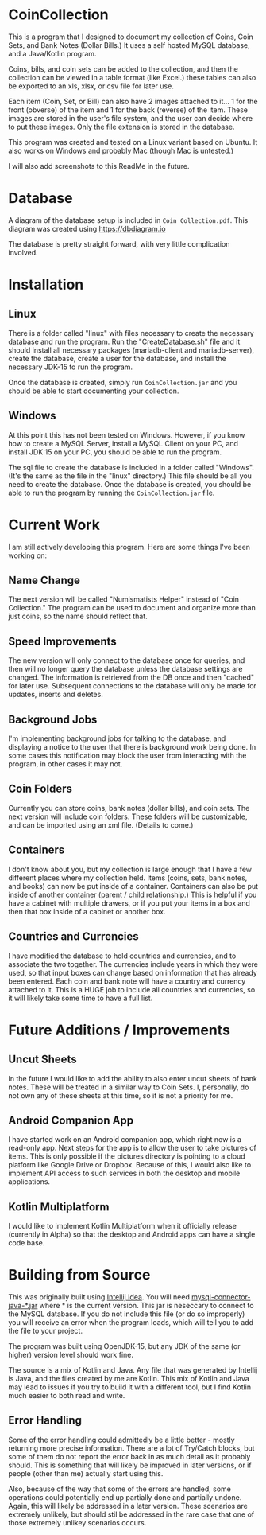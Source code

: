 # CoinCollection

This is a program that I designed to document my collection of Coins, Coin Sets, and Bank Notes (Dollar Bills.) It uses a self hosted MySQL database, and a Java/Kotlin program. 

Coins, bills, and coin sets can be added to the collection, and then the collection can be viewed in a table format (like Excel.) these tables can also be exported to an xls, xlsx, or csv file for later use.

Each item (Coin, Set, or Bill) can also have 2 images attached to it... 1 for the front (obverse) of the item and 1 for the back (reverse) of the item. These images are stored in the user's file system, and the user can decide where to put these images. Only the file extension is stored in the database.

This program was created and tested on a Linux variant based on Ubuntu. It also works on Windows and probably Mac (though Mac is untested.)

I will also add screenshots to this ReadMe in the future.

# Database

A diagram of the database setup is included in `Coin Collection.pdf`. This diagram was created using https://dbdiagram.io

The database is pretty straight forward, with very little complication involved.

# Installation

## Linux

There is a folder called "linux" with files necessary to create the necessary database and run the program. Run the "CreateDatabase.sh" file and it should install all necessary packages (mariadb-client and mariadb-server), create the database, create a user for the database, and install the necessary JDK-15 to run the program.

Once the database is created, simply run `CoinCollection.jar` and you should be able to start documenting your collection.

## Windows

At this point this has not been tested on Windows. However, if you know how to create a MySQL Server, install a MySQL Client on your PC, and install JDK 15 on your PC, you should be able to run the program.

The sql file to create the database is included in a folder called "Windows". (It's the same as the file in the "linux" directory.) This file should be all you need to create the database. Once the database is created, you should be able to run the program by running the `CoinCollection.jar` file.

# Current Work

I am still actively developing this program. Here are some things I've been working on:

## Name Change

The next version will be called "Numismatists Helper" instead of "Coin Collection." The program can be used to document and organize more than just coins, so the name should reflect that.

## Speed Improvements

The new version will only connect to the database once for queries, and then will no longer query the database unless the database settings are changed. The information is retrieved from the DB once and then "cached" for later use. Subsequent connections to the database will only be made for updates, inserts and deletes.

## Background Jobs

I'm implementing background jobs for talking to the database, and displaying a notice to the user that there is background work being done. In some cases this notification may block the user from interacting with the program, in other cases it may not.

## Coin Folders

Currently you can store coins, bank notes (dollar bills), and coin sets. The next version will include coin folders. These folders will be customizable, and can be imported using an xml file. (Details to come.)

## Containers

I don't know about you, but my collection is large enough that I have a few different places where my collection held. Items (coins, sets, bank notes, and books) can now be put inside of a container. Containers can also be put inside of another container (parent / child relationship.) This is helpful if you have a cabinet with multiple drawers, or if you put your items in a box and then that box inside of a cabinet or another box.

## Countries and Currencies

I have modified the database to hold countries and currencies, and to associate the two together. The currencies include years in which they were used, so that input boxes can change based on information that has already been entered. Each coin and bank note will have a country and currency attached to it. This is a HUGE job to include all countries and currencies, so it will likely take some time to have a full list.

# Future Additions / Improvements

## Uncut Sheets 

In the future I would like to add the ability to also enter uncut sheets of bank notes. These will be treated in a similar way to Coin Sets. I, personally, do not own any of these sheets at this time, so it is not a priority for me.

## Android Companion App

I have started work on an Android companion app, which right now is a read-only app. Next steps for the app is to allow the user to take pictures of items. This is only possible if the pictures directory is pointing to a cloud platform like Google Drive or Dropbox. Because of this, I would also like to implement API access to such services in both the desktop and mobile applications.

## Kotlin Multiplatform

I would like to implement Kotlin Multiplatform when it officially release (currently in Alpha) so that the desktop and Android apps can have a single code base.

# Building from Source

This was originally built using [Intellij Idea](https://www.jetbrains.com/idea/). You will need [mysql-connector-java-*.jar](https://dev.mysql.com/downloads/connector/j/) where * is the current version. This jar is neseccary to connect to the MySQL database. If you do not include this file (or do so improperly) you will receive an error when the program loads, which will tell you to add the file to your project.

The program was built using OpenJDK-15, but any JDK of the same (or higher) version level should work fine.

The source is a mix of Kotlin and Java. Any file that was generated by Intellij is Java, and the files created by me are Kotlin. This mix of Kotlin and Java may lead to issues if you try to build it with a different tool, but I find Kotlin much easier to both read and write.

## Error Handling

Some of the error handling could admittedly be a little better - mostly returning more precise information. There are a lot of Try/Catch blocks, but some of them do not report the error back in as much detail as it probably should. This is something that will likely be improved in later versions, or if people (other than me) actually start using this. 

Also, because of the way that some of the errors are handled, some operations could potentially end up partially done and partially undone. Again, this will likely be addressed in a later version. These scenarios are extremely unlikely, but should stil be addressed in the rare case that one of those extremely unlikey scenarios occurs.
